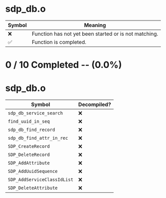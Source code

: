 # sdp_db.o
| Symbol | Meaning 
| ------------- | ------------- 
| :x: | Function has not yet been started or is not matching. 
| :white_check_mark: | Function is completed. 


# 0 / 10 Completed -- (0.0%)
# sdp_db.o
| Symbol | Decompiled? |
| ------------- | ------------- |
| `sdp_db_service_search` | :x: |
| `find_uuid_in_seq` | :x: |
| `sdp_db_find_record` | :x: |
| `sdp_db_find_attr_in_rec` | :x: |
| `SDP_CreateRecord` | :x: |
| `SDP_DeleteRecord` | :x: |
| `SDP_AddAttribute` | :x: |
| `SDP_AddUuidSequence` | :x: |
| `SDP_AddServiceClassIdList` | :x: |
| `SDP_DeleteAttribute` | :x: |
